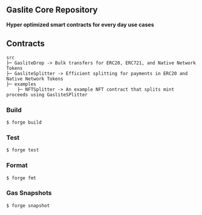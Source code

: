 ## Gaslite Core Repository

**Hyper optimized smart contracts for every day use cases**



## Contracts
```
src
├─ GasliteDrop -> Bulk transfers for ERC20, ERC721, and Native Network Tokens
├─ GasliteSplitter -> Efficient splitting for payments in ERC20 and Native Network Tokens
├─ examples
    ├─ NFTSplitter -> An example NFT contract that splits mint proceeds using GasliteSPlitter
```

### Build

```shell
$ forge build
```

### Test

```shell
$ forge test
```

### Format

```shell
$ forge fmt
```

### Gas Snapshots

```shell
$ forge snapshot
```
